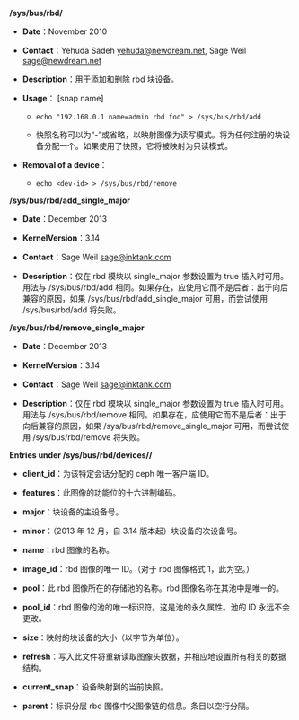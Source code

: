 **/sys/bus/rbd/**

- **Date**：November 2010

- **Contact**：Yehuda Sadeh <yehuda@newdream.net>, Sage Weil <sage@newdream.net>

- **Description**：用于添加和删除 rbd 块设备。

- **Usage**：<mon ip addr> <options> <pool name> <rbd image name> [snap name]

  - `echo "192.168.0.1 name=admin rbd foo" > /sys/bus/rbd/add`

  - 快照名称可以为“-”或省略，以映射图像为读写模式。将为任何注册的块设备分配一个<dev-id>。如果使用了快照，它将被映射为只读模式。

- **Removal of a device**：

  - `echo <dev-id> > /sys/bus/rbd/remove`

**/sys/bus/rbd/add_single_major**

- **Date**：December 2013

- **KernelVersion**：3.14

- **Contact**：Sage Weil <sage@inktank.com>

- **Description**：仅在 rbd 模块以 single_major 参数设置为 true 插入时可用。用法与 /sys/bus/rbd/add 相同。如果存在，应使用它而不是后者：出于向后兼容的原因，如果 /sys/bus/rbd/add_single_major 可用，而尝试使用 /sys/bus/rbd/add 将失败。

**/sys/bus/rbd/remove_single_major**

- **Date**：December 2013

- **KernelVersion**：3.14

- **Contact**：Sage Weil <sage@inktank.com>

- **Description**：仅在 rbd 模块以 single_major 参数设置为 true 插入时可用。用法与 /sys/bus/rbd/remove 相同。如果存在，应使用它而不是后者：出于向后兼容的原因，如果 /sys/bus/rbd/remove_single_major 可用，而尝试使用 /sys/bus/rbd/remove 将失败。

**Entries under /sys/bus/rbd/devices/<dev-id>/**

- **client_id**：为该特定会话分配的 ceph 唯一客户端 ID。

- **features**：此图像的功能位的十六进制编码。

- **major**：块设备的主设备号。

- **minor**：（2013 年 12 月，自 3.14 版本起）块设备的次设备号。

- **name**：rbd 图像的名称。

- **image_id**：rbd 图像的唯一 ID。（对于 rbd 图像格式 1，此为空。）

- **pool**：此 rbd 图像所在的存储池的名称。rbd 图像名称在其池中是唯一的。

- **pool_id**：rbd 图像的池的唯一标识符。这是池的永久属性。池的 ID 永远不会更改。

- **size**：映射的块设备的大小（以字节为单位）。

- **refresh**：写入此文件将重新读取图像头数据，并相应地设置所有相关的数据结构。

- **current_snap**：设备映射到的当前快照。

- **parent**：标识分层 rbd 图像中父图像链的信息。条目以空行分隔。